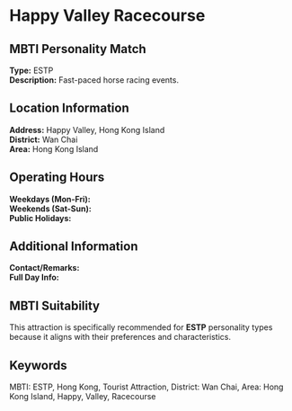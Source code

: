 # Happy Valley Racecourse

## MBTI Personality Match
**Type:** ESTP  
**Description:** Fast-paced horse racing events.

## Location Information
**Address:** Happy Valley, Hong Kong Island  
**District:** Wan Chai  
**Area:** Hong Kong Island

## Operating Hours
**Weekdays (Mon-Fri):**   
**Weekends (Sat-Sun):**   
**Public Holidays:** 

## Additional Information
**Contact/Remarks:**   
**Full Day Info:** 

## MBTI Suitability
This attraction is specifically recommended for **ESTP** personality types because it aligns with their preferences and characteristics.

## Keywords
MBTI: ESTP, Hong Kong, Tourist Attraction, District: Wan Chai, Area: Hong Kong Island, Happy, Valley, Racecourse
